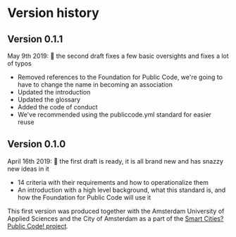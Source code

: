 # Version history

## Version 0.1.1

May 9th 2019: 🤔 the second draft fixes a few basic oversights and fixes a lot of typos

* Removed references to the Foundation for Public Code, we're going to have to change the name in becoming an association
* Updated the introduction
* Updated the glossary
* Added the code of conduct
* We've recommended using the publiccode.yml standard for easier reuse

## Version 0.1.0

April 16th 2019: 🎉 the first draft is ready, it is all brand new and has snazzy new ideas in it

* 14 criteria with their requirements and how to operationalize them
* An introduction with a high level background, what this standard is, and how the Foundation for Public Code will use it

This first version was produced together with the Amsterdam University of Applied Sciences and the City of Amsterdam as a part of the [Smart Cities? Public Code! project](https://smartcities.publiccode.net/).
